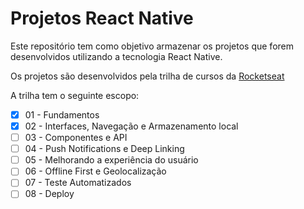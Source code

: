 # Projetos React Native

Este repositório tem como objetivo armazenar os projetos que forem desenvolvidos utilizando a tecnologia React Native.

Os projetos são desenvolvidos pela trilha de cursos da [Rocketseat](https://app.rocketseat.com.br/?type=ALL)

A trilha tem o seguinte escopo:

- [x] 01 - Fundamentos
- [x] 02 - Interfaces, Navegação e Armazenamento local
- [ ] 03 - Componentes e API
- [ ] 04 - Push Notifications e Deep Linking
- [ ] 05 - Melhorando a experiência do usuário
- [ ] 06 - Offline First e Geolocalização
- [ ] 07 - Teste Automatizados
- [ ] 08 - Deploy
